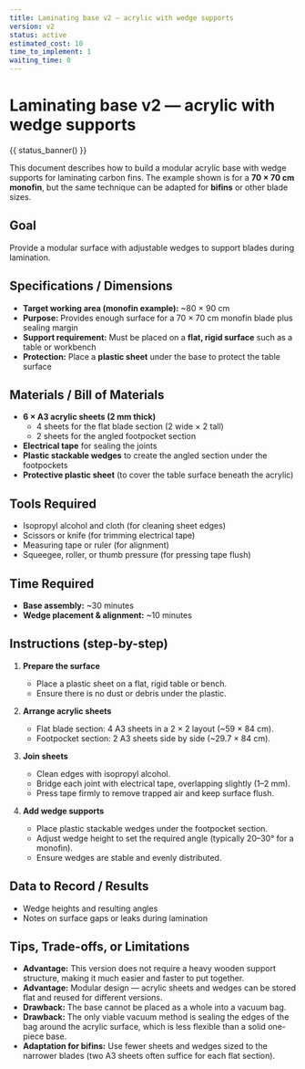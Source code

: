 ```yaml
---
title: Laminating base v2 — acrylic with wedge supports
version: v2
status: active
estimated_cost: 10
time_to_implement: 1
waiting_time: 0
---
```

# Laminating base v2 — acrylic with wedge supports
{{ status_banner() }}

This document describes how to build a modular acrylic base with wedge supports for laminating carbon fins.
The example shown is for a **70 × 70 cm monofin**, but the same technique can be adapted for **bifins** or other blade sizes.

## Goal
Provide a modular surface with adjustable wedges to support blades during lamination.

## Specifications / Dimensions
- **Target working area (monofin example):** ~80 × 90 cm  
- **Purpose:** Provides enough surface for a 70 × 70 cm monofin blade plus sealing margin  
- **Support requirement:** Must be placed on a **flat, rigid surface** such as a table or workbench  
- **Protection:** Place a **plastic sheet** under the base to protect the table surface  

## Materials / Bill of Materials
- **6 × A3 acrylic sheets (2 mm thick)**  
  - 4 sheets for the flat blade section (2 wide × 2 tall)  
  - 2 sheets for the angled footpocket section  
- **Electrical tape** for sealing the joints  
- **Plastic stackable wedges** to create the angled section under the footpockets  
- **Protective plastic sheet** (to cover the table surface beneath the acrylic)  

## Tools Required
- Isopropyl alcohol and cloth (for cleaning sheet edges)  
- Scissors or knife (for trimming electrical tape)  
- Measuring tape or ruler (for alignment)  
- Squeegee, roller, or thumb pressure (for pressing tape flush)  

## Time Required
- **Base assembly:** ~30 minutes  
- **Wedge placement & alignment:** ~10 minutes  

## Instructions (step-by-step)
1. **Prepare the surface**  
   - Place a plastic sheet on a flat, rigid table or bench.  
   - Ensure there is no dust or debris under the plastic.  

2. **Arrange acrylic sheets**  
   - Flat blade section: 4 A3 sheets in a 2 × 2 layout (~59 × 84 cm).  
   - Footpocket section: 2 A3 sheets side by side (~29.7 × 84 cm).  

3. **Join sheets**  
   - Clean edges with isopropyl alcohol.  
   - Bridge each joint with electrical tape, overlapping slightly (1–2 mm).  
   - Press tape firmly to remove trapped air and keep surface flush.  

4. **Add wedge supports**  
   - Place plastic stackable wedges under the footpocket section.  
   - Adjust wedge height to set the required angle (typically 20–30° for a monofin).
   - Ensure wedges are stable and evenly distributed.  

## Data to Record / Results
- Wedge heights and resulting angles
- Notes on surface gaps or leaks during lamination

## Tips, Trade-offs, or Limitations
- **Advantage:** This version does not require a heavy wooden support structure, making it much easier and faster to put together.
- **Advantage:** Modular design — acrylic sheets and wedges can be stored flat and reused for different versions.
- **Drawback:** The base cannot be placed as a whole into a vacuum bag.
- **Drawback:** The only viable vacuum method is sealing the edges of the bag around the acrylic surface, which is less flexible than a solid one-piece base.
- **Adaptation for bifins:** Use fewer sheets and wedges sized to the narrower blades (two A3 sheets often suffice for each flat section).
